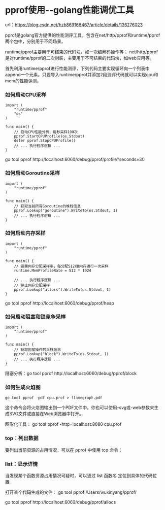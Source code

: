 
# pprof使用--golang性能调优工具

url：https://blog.csdn.net/hzb869168467/article/details/136276023


pprof是golang官方提供的性能测评工具，包含在net/http/pprof和runtime/pprof两个包中，分别用于不同场景。

runtime/pprof主要用于可结束的代码块，如一次编解码操作等； net/http/pprof是对runtime/pprof的二次封装，主要用于不可结束的代码块，如web应用等。

首先利用runtime/pprof进行性能测评，下列代码主要实现循环向一个列表中append一个元素，只要导入runtime/pprof并添加2段测评代码就可以实现cpu和mem的性能评测。

### 如何启动CPU采样

```
import (
    "runtime/pprof"
    "os"
)

func main() {
    // 启动CPU性能分析，每秒采样100次
    pprof.StartCPUProfile(os.Stdout)
    defer pprof.StopCPUProfile()
    // ... 执行程序逻辑 ...
}

```

go tool pprof http://localhost:6060/debug/pprof/profile?seconds=30

### 如何启动Goroutine采样

```
import (
    "runtime/pprof"
)

func main() {
    // 获取当前所有Goroutine的堆栈信息
    pprof.Lookup("goroutine").WriteTo(os.Stdout, 1)
    // ... 执行程序逻辑 ...
}

```


### 如何启动内存采样


```
import (
    "runtime/pprof"
)

func main() {
    // 设置内存分配采样率，每分配512KB内存进行一次采样
    runtime.MemProfileRate = 512 * 1024

    // ... 执行程序逻辑 ...
    // 停止内存分配采样
    pprof.Lookup("allocs").WriteTo(os.Stdout, 1)
}

```

go tool pprof http://localhost:6060/debug/pprof/heap


### 如何启动阻塞和锁竞争采样


```
import (
    "runtime/pprof"
)

func main() {
    // 获取阻塞操作的采样信息
    pprof.Lookup("block").WriteTo(os.Stdout, 1)
    // ... 执行程序逻辑 ...
}

```

阻塞分析：go tool pprof http://localhost:6060/debug/pprof/block


### 如何生成火焰图


```
go tool pprof -pdf cpu.prof > flamegraph.pdf

```
这个命令会将火焰图输出到一个PDF文件中。你也可以使用-svg​或-web​参数来生成SVG文件或直接在Web浏览器中打开。


图形化工具：
go tool pprof -http=localhost:8080 cpu.prof


### top：列出数据
要列出当前资源的占用情况，可以在 pprof 中使用 top 命令：



### list：显示详情

当发现某个函数资源占用情况可疑时，可以通过 list 函数名 定位到具体的代码位置



打开某个代码生成的文件：
go tool pprof /Users/wuxinyang/pprof/


go tool pprof http://localhost:6060/debug/pprof/allocs 

